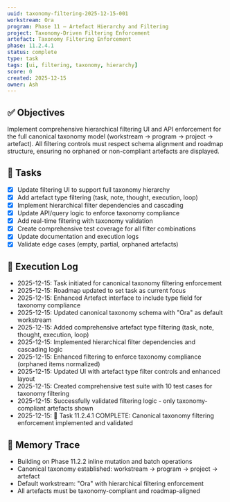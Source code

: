 ```yaml
---
uuid: taxonomy-filtering-2025-12-15-001
workstream: Ora
program: Phase 11 – Artefact Hierarchy and Filtering
project: Taxonomy-Driven Filtering Enforcement
artefact: Taxonomy Filtering Enforcement
phase: 11.2.4.1
status: complete
type: task
tags: [ui, filtering, taxonomy, hierarchy]
score: 0
created: 2025-12-15
owner: Ash
---
```


## ✅ Objectives

Implement comprehensive hierarchical filtering UI and API enforcement for the full canonical taxonomy model (workstream → program → project → artefact). All filtering controls must respect schema alignment and roadmap structure, ensuring no orphaned or non-compliant artefacts are displayed.

## 🔢 Tasks

- [x] Update filtering UI to support full taxonomy hierarchy
- [x] Add artefact type filtering (task, note, thought, execution, loop)
- [x] Implement hierarchical filter dependencies and cascading
- [x] Update API/query logic to enforce taxonomy compliance
- [x] Add real-time filtering with taxonomy validation
- [x] Create comprehensive test coverage for all filter combinations
- [x] Update documentation and execution logs
- [x] Validate edge cases (empty, partial, orphaned artefacts)

## 🧾 Execution Log

- 2025-12-15: Task initiated for canonical taxonomy filtering enforcement
- 2025-12-15: Roadmap updated to set task as current focus
- 2025-12-15: Enhanced Artefact interface to include type field for taxonomy compliance
- 2025-12-15: Updated canonical taxonomy schema with "Ora" as default workstream
- 2025-12-15: Added comprehensive artefact type filtering (task, note, thought, execution, loop)
- 2025-12-15: Implemented hierarchical filter dependencies and cascading logic
- 2025-12-15: Enhanced filtering to enforce taxonomy compliance (orphaned items normalized)
- 2025-12-15: Updated UI with artefact type filter controls and enhanced layout
- 2025-12-15: Created comprehensive test suite with 10 test cases for taxonomy filtering
- 2025-12-15: Successfully validated filtering logic - only taxonomy-compliant artefacts shown
- 2025-12-15: 🎯 Task 11.2.4.1 COMPLETE: Canonical taxonomy filtering enforcement implemented and validated

## 🧠 Memory Trace

- Building on Phase 11.2.2 inline mutation and batch operations
- Canonical taxonomy established: workstream → program → project → artefact
- Default workstream: "Ora" with hierarchical filtering enforcement
- All artefacts must be taxonomy-compliant and roadmap-aligned 